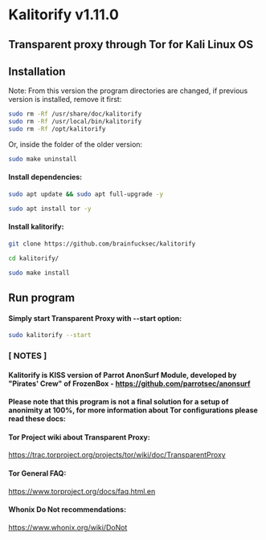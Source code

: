 # Kalitorify v1.11.0

## Transparent proxy through Tor for Kali Linux OS


## Installation

Note: From this version the program directories are changed, if previous version is installed, remove it first:
```bash
sudo rm -Rf /usr/share/doc/kalitorify
sudo rm -Rf /usr/local/bin/kalitorify
sudo rm -Rf /opt/kalitorify
```

Or, inside the folder of the older version:
```bash
sudo make uninstall
```


#### Install dependencies:
```bash
sudo apt update && sudo apt full-upgrade -y

sudo apt install tor -y
```


#### Install kalitorify:
```bash
git clone https://github.com/brainfucksec/kalitorify

cd kalitorify/

sudo make install
```


## Run program

#### Simply start Transparent Proxy with --start option:
```bash
sudo kalitorify --start
```


### [ NOTES ]

#### Kalitorify is KISS version of Parrot AnonSurf Module, developed by "Pirates' Crew" of FrozenBox - https://github.com/parrotsec/anonsurf

#### Please note that this program is not a final solution for a setup of anonimity at 100%, for more information about Tor configurations please read these docs:

#### Tor Project wiki about Transparent Proxy:

https://trac.torproject.org/projects/tor/wiki/doc/TransparentProxy

#### Tor General FAQ:

https://www.torproject.org/docs/faq.html.en

#### Whonix Do Not recommendations:

https://www.whonix.org/wiki/DoNot

